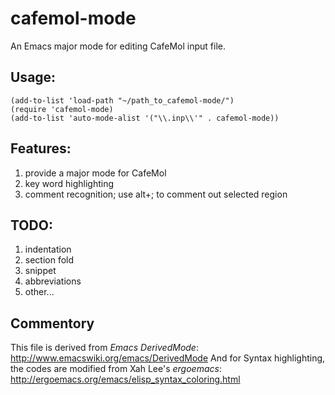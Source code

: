 cafemol-mode
============

An Emacs major mode for editing CafeMol input file.

## Usage:
```
(add-to-list 'load-path "~/path_to_cafemol-mode/")
(require 'cafemol-mode)
(add-to-list 'auto-mode-alist '("\\.inp\\'" . cafemol-mode))
```

## Features:
1. provide a major mode for CafeMol
2. key word highlighting
3. comment recognition;  use alt+; to comment out selected region

## TODO:
1. indentation
2. section fold
3. snippet
4. abbreviations
5. other...

## Commentory
This file is derived from *Emacs DerivedMode*:
http://www.emacswiki.org/emacs/DerivedMode
And for Syntax highlighting, the codes are modified from Xah Lee's *ergoemacs*:
http://ergoemacs.org/emacs/elisp_syntax_coloring.html
